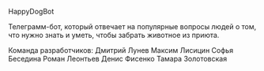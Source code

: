HappyDogBot

Телеграмм-бот, который  отвечает на популярные вопросы людей о том, что нужно знать и уметь, чтобы забрать животное из приюта.

Команда разработчиков:
Дмитрий Лунев
Максим Лисицин
Софья Беседина
Роман Леонтьев
Денис Фисенко
Тамара Золотовская

